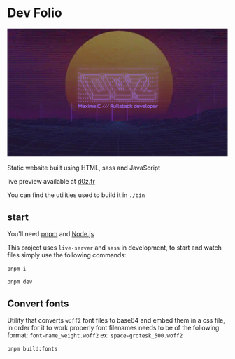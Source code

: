 # Dev Folio

![cover](./assets/img/og-image.png)

Static website built using HTML, sass and JavaScript

live preview available at [d0z.fr](https://d0z.fr)

You can find the utilities used to build it in `./bin`

## start

You'll need [pnpm](https://pnpm.io/) and [Node.js](https://nodejs.org/)

This project uses `live-server` and `sass` in development, to start and watch files simply use the following commands:

```shell
pnpm i
```

```shell
pnpm dev
```

## Convert fonts

Utility that converts `woff2` font files to base64 and embed them in a css file, in order for it to work properly font filenames needs to be of the following format: `font-name_weight.woff2` ex: `space-grotesk_500.woff2`

```shell
pnpm build:fonts
```
